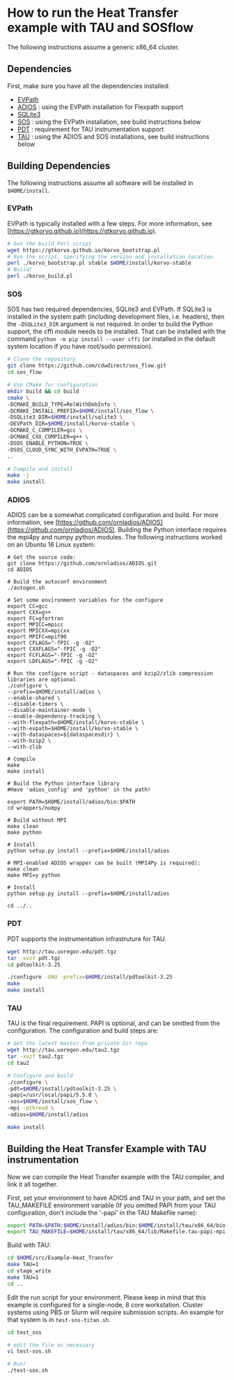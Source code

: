 # How to run the Heat Transfer example with TAU and SOSflow

The following instructions assume a generic x86_64 cluster.

## Dependencies

First, make sure you have all the dependencies installed:

* [EVPath](https://gtkorvo.github.io)
* [ADIOS](https://github.com/ornladios/ADIOS) : using the EVPath installation for Flexpath support
* [SQLite3](https://www.sqlite.org)
* [SOS](http://github.com/cdwdirect/sos_flow) : using the EVPath installation, see build instructions below
* [PDT](http://tau.uoregon.edu) : requirement for TAU instrumentation support
* [TAU](http://tau.uoregon.edu) : using the ADIOS and SOS installations, see build instructions below

## Building Dependencies

The following instructions assume all software will be installed in ```$HOME/install```.

### EVPath

EVPath is typically installed with a few steps.  For more information, see [https://gtkorvo.github.io](https://gtkorvo.github.io).

```bash
# Get the build Perl script
wget https://gtkorvo.github.io/korvo_bootstrap.pl
# Run the script, specifying the version and installation location
perl ./korvo_bootstrap.pl stable $HOME/install/korvo-stable
# Build!
perl ./korvo_build.pl
```

### SOS

SOS has two required dependencies, SQLite3 and EVPath.  If SQLite3 is installed in the system path (including development files, i.e. headers), then the ```-DSQLite3_DIR``` argument is not required.  In order to build the Python support, the cffi module needs to be installed.  That can be installed with the command ```python -m pip install --user cffi``` (or installed in the default system location if you have root/sudo permission).

```bash
# Clone the repository
git clone https://github.com/cdwdirect/sos_flow.git
cd sos_flow

# Use CMake for configuration
mkdir build && cd build
cmake \
-DCMAKE_BUILD_TYPE=RelWithDebInfo \
-DCMAKE_INSTALL_PREFIX=$HOME/install/sos_flow \
-DSQLite3_DIR=$HOME/install/sqlite3 \
-DEVPath_DIR=$HOME/install/korvo-stable \
-DCMAKE_C_COMPILER=gcc \
-DCMAKE_CXX_COMPILER=g++ \
-DSOS_ENABLE_PYTHON=TRUE \
-DSOS_CLOUD_SYNC_WITH_EVPATH=TRUE \
..

# Compile and install
make -j
make install
```

### ADIOS

ADIOS can be a somewhat complicated configuration and build.  For more information, see [https://github.com/ornladios/ADIOS](https://github.com/ornladios/ADIOS).  Building the Python interface requires the mpi4py and numpy python modules.  The following instructions worked on an Ubuntu 16 Linux system:

```
# Get the source code:
git clone https://github.com/ornladios/ADIOS.git
cd ADIOS

# Build the autoconf environment
./autogen.sh

# Set some environment variables for the configure
export CC=gcc
export CXX=g++
export FC=gfortran
export MPICC=mpicc
export MPICXX=mpicxx
export MPIFC=mpif90
export CFLAGS="-fPIC -g -O2"
export CXXFLAGS="-fPIC -g -O2"
export FCFLAGS="-fPIC -g -O2"
export LDFLAGS="-fPIC -g -O2"

# Run the configure script - dataspaces and bzip2/zlib compression libraries are optional
./configure \
--prefix=$HOME/install/adios \
--enable-shared \
--disable-timers \
--disable-maintainer-mode \
--enable-dependency-tracking \
--with-flexpath=$HOME/install/korvo-stable \
--with-evpath=$HOME/install/korvo-stable \
--with-dataspaces=${dataspacesdir} \
--with-bzip2 \
--with-zlib

# Compile
make
make install

# Build the Python interface library
#Have 'adios_config' and 'python' in the path!

export PATH=$HOME/install/adios/bin:$PATH
cd wrappers/numpy

# Build without MPI
make clean
make python

# Install
python setup.py install --prefix=$HOME/install/adios

# MPI-enabled ADIOS wrapper can be built (MPI4Py is required):
make clean
make MPI=y python

# Install
python setup.py install --prefix=$HOME/install/adios

cd ../..
```

### PDT

PDT supports the instrumentation infrastruture for TAU.

```bash
wget http://tau.uoregon.edu/pdt.tgz
tar -xvzf pdt.tgz
cd pdtoolkit-3.25

./configure -GNU -prefix=$HOME/install/pdtoolkit-3.25
make
make install
```

### TAU

TAU is the final requirement.  PAPI is optional, and can be omitted from the configuration.  The configuration and build steps are:

```bash
# Get the latest master from private Git repo
wget http://tau.uoregon.edu/tau2.tgz
tar -xvzf tau2.tgz
cd tau2

# Configure and build
./configure \
-pdt=$HOME/install/pdtoolkit-3.25 \
-papi=/usr/local/papi/5.5.0 \
-sos=$HOME/install/sos_flow \
-mpi -pthread \
-adios=$HOME/install/adios

make install
```

## Building the Heat Transfer Example with TAU instrumentation

Now we can compile the Heat Transfer example with the TAU compiler, and link it all together.

First, set your environment to have ADIOS and TAU in your path, and set the TAU_MAKEFILE environment variable (If you omitted PAPI from your TAU configuration, don't include the '-papi' in the TAU Makefile name):

```bash
export PATH=$PATH:$HOME/install/adios/bin:$HOME/install/tau/x86_64/bin
export TAU_MAKEFILE=$HOME/install/tau/x86_64/lib/Makefile.tau-papi-mpi-pthread-pdt-sos-adios
```

Build with TAU:

```bash
cd $HOME/src/Example-Heat_Transfer
make TAU=1
cd stage_write
make TAU=1
cd ..
```

Edit the run script for your environment.  Please keep in mind that this example is configured for a single-node, 8 core workstation.  Cluster systems using PBS or Slurm will require submission scripts.  An example for that system is in ```test-sos-titan.sh```.

```bash
cd test_sos

# edit the file as necessary
vi test-sos.sh

# Run!
./test-sos.sh
```

